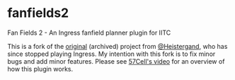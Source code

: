 # fanfields2
Fan Fields 2 - An Ingress fanfield planner plugin for IITC

This is a fork of the [original](https://github.com/Heistergand/fanfields2) (archived) project from [@Heistergand](https://github.com/Heistergand), who has since stopped playing Ingress. My intention with this fork is to fix minor bugs and add minor features. Please see [57Cell's video](https://youtu.be/Z9TPlpnMYyI) for an overview of how this plugin works.
